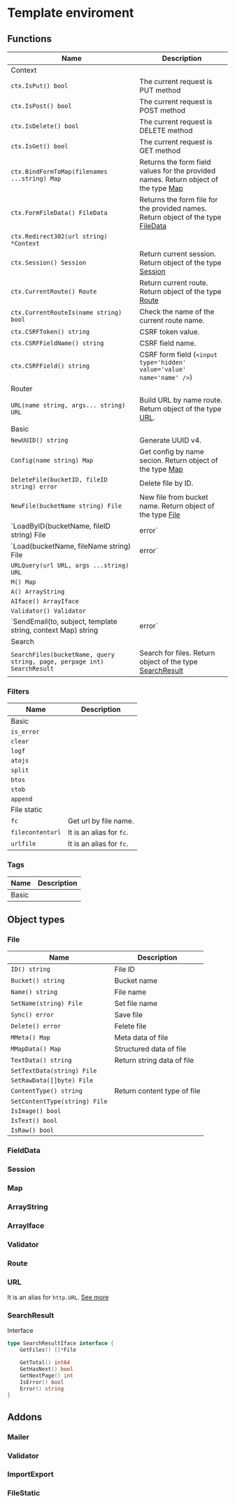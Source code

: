 
# Template enviroment

## Functions

| Name | Description |
| ---- | ----------- |
|   Context    |  |
|   `ctx.IsPut() bool`    | The current request is PUT method  |
|   `ctx.IsPost() bool`   | The current request is POST method  |
|   `ctx.IsDelete() bool` | The current request is DELETE method  |
|   `ctx.IsGet() bool`    | The current request is GET method  |
|   `ctx.BindFormToMap(filenames ...string) Map`    |   Returns the form field values for the provided names. Return object of the type [Map](#Map)|
|   `ctx.FormFileData() FileData`    |  Returns the form file for the provided names. Return object of the type [FileData](#FileData)    |
|   `ctx.Redirect302(url string) *Context`    |   |
|   `ctx.Session() Session`    | Return current session. Return object of the type [Session](#Session) |
|   `ctx.CurrentRoute() Route`    | Return current route.   Return object of the type [Route](#Route)  |
|   `ctx.CurrentRouteIs(name string) bool`    | Сheck the name of the current route name.  |
|   `ctx.CSRFToken() string`    |   CSRF token value.   |
|   `ctx.CSRFFieldName() string`    |   CSRF field name.    |
|   `ctx.CSRFField() string`    |   CSRF form field (`<input type='hidden' value='value' name='name' />`) |
|   Router    |   |
|   `URL(name string, args... string) URL`    | Build URL by name route. Return object of the type [URL](#URL). |
|   Basic    |   |
|   `NewUUID() string`    | Generate UUID v4. |
|   `Config(name string) Map`    | Get config by name secion. Return object of the type [Map](#Map) |
|   `DeleteFile(bucketID, fileID string) error`    | Delete file by ID. |
|   `NewFile(bucketName string) File`    | New file from bucket name. Return object of the type [File](#File) |
|   `LoadByID(bucketName, fileID string) File|error`    | Load file by ID. Return object of the type [File](#File) |
|   `Load(bucketName, fileName string) File|error`    | Load file by name. Return object of the type [File](#File) |
|   `URLQuery(url URL, args ...string) URL`    | |
|   `M() Map`    |     |
|   `A() ArrayString`    |     |
|   `AIface() ArrayIface`    |     |
|   `Validator() Validator`    |     |
|   `SendEmail(to, subject, template string, context Map) string|error`    |     |
|   Search    |   |
|   `SearchFiles(bucketName, query string, page, perpage int) SearchResult`    | Search for files. Return object of the type [SearchResult](#SearchResult) |

### Filters

| Name | Description |
| ---- | ----------- |
|   Basic    |  |
|   `is_error`    |  |
|   `clear`    |  |
|   `logf`    |  |
|   `atojs`    |  |
|   `split`    |  |
|   `btos`    |  |
|   `stob`    |  |
|   `append`    |  |
|   File static    |  |
|   `fc`    | Get url by file name. |
|   `filecontenturl`    | It is an alias for `fc`. |
|   `urlfile`    | It is an alias for `fc`. |

### Tags

| Name | Description |
| ---- | ----------- |
|   Basic    |  |

## Object types

### File

| Name | Description |
| ---- | ----------- |
|   `ID() string`    | File ID |
|   `Bucket() string`    | Bucket name |
|   `Name() string`    | File name |
|   `SetName(string) File`    | Set file name |
|   `Sync() error`  | Save file |
|   `Delete() error`  | Felete file |
|   `MMeta() Map`  | Meta data of file |
|   `MMapData() Map`  | Structured data of file |
|   `TextData() string`  | Return string data of file |
|   `SetTextData(string) File`  |  |
|   `SetRawData([]byte) File`  |  |
|   `ContentType() string`  | Return content type of file |
|   `SetContentType(string) File`  |  |
|   `IsImage() bool`  |  |
|   `IsText() bool`  |  |
|   `IsRaw() bool`  |  |

### FieldData

### Session

### Map

### ArrayString

### ArrayIface

### Validator

### Route

### URL

It is an alias for `http.URL`. [See more](https://golang.org/pkg/net/url/#URL)

### SearchResult

Interface

``` go
type SearchResultIface interface {
	GetFiles() []*File

	GetTotal() int64
	GetHasNext() bool
	GetNextPage() int
	IsError() bool
	Error() string
}
```

## Addons

### Mailer

### Validator

### ImportExport

### FileStatic